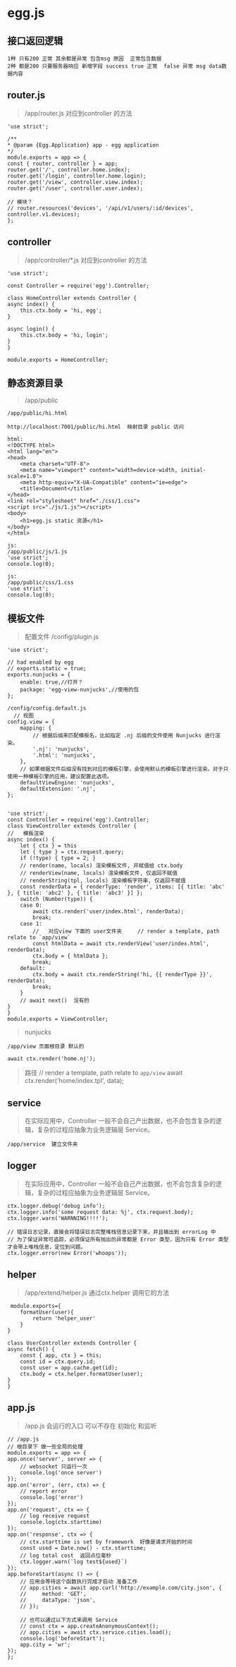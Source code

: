 # egg.js

## 接口返回逻辑

    1种 只有200 正常 其余都是异常 包含msg 原因  正常包含数据
    2种 都是200 只要服务器响应 新增字段 success true 正常  false 异常 msg data数据内容

## router.js
> /app/router.js  对应到controller 的方法

    'use strict';

    /**
    * @param {Egg.Application} app - egg application
    */
    module.exports = app => {
    const { router, controller } = app;
    router.get('/', controller.home.index);
    router.get('/login', controller.home.login);
    router.get('/view', controller.view.index);
    router.get('/user', controller.user.index);

    // 模块？
    // router.resources('devices', '/api/v1/users/:id/devices', controller.v1.devices);
    };

## controller
> /app/controller/*.js  对应到controller 的方法

    'use strict';

    const Controller = require('egg').Controller;

    class HomeController extends Controller {
    async index() {
        this.ctx.body = 'hi, egg';
    }

    async login() {
        this.ctx.body = 'hi, login';
    }
    }

    module.exports = HomeController;


## 静态资源目录 
> /app/public

    /app/public/hi.html

    http://localhost:7001/public/hi.html  映射目录 public 访问

    html:
    <!DOCTYPE html>
    <html lang="en">
    <head>
        <meta charset="UTF-8">
        <meta name="viewport" content="width=device-width, initial-scale=1.0">
        <meta http-equiv="X-UA-Compatible" content="ie=edge">
        <title>Document</title>
    </head>
    <link rel="stylesheet" href="./css/1.css">
    <script src="./js/1.js"></script>
    <body>
        <h1>egg.js static 资源</h1>
    </body>
    </html>

    js:
    /app/public/js/1.js
    'use strict';
    console.log(0);

    js:
    /app/public/css/1.css
    'use strict';
    console.log(0);


## 模板文件
> 配置文件 /config/plugin.js

    'use strict';

    // had enabled by egg
    // exports.static = true;
    exports.nunjucks = {
        enable: true,//打开？
        package: 'egg-view-nunjucks',//使用的包
    };

    /config/config.default.js
      // 视图
    config.view = {
        mapping: {
            // 根据后缀来匹配模板名，比如指定 .nj 后缀的文件使用 Nunjucks 进行渲染。
            '.nj': 'nunjucks',
            '.html': 'nunjucks',
        },
        // 如果根据文件后缀没有找到对应的模板引擎，会使用默认的模板引擎进行渲染。对于只使用一种模板引擎的应用，建议配置此选项。
        defaultViewEngine: 'nunjucks',
        defaultExtension: '.nj',
    };


    'use strict';
    const Controller = require('egg').Controller;
    class ViewController extends Controller {
    //   模板渲染
    async index() {
        let { ctx } = this
        let { type } = ctx.request.query;
        if (!type) { type = 2; }
        // render(name, locals) 渲染模板文件, 并赋值给 ctx.body
        // renderView(name, locals) 渲染模板文件, 仅返回不赋值
        // renderString(tpl, locals) 渲染模板字符串, 仅返回不赋值
        const renderData = { renderType: 'render', items: [{ title: 'abc' }, { title: 'abc2' }, { title: 'abc3' }] };
        switch (Number(type)) {
        case 0:
            await ctx.render('user/index.html', renderData);
            break;
        case 1:
            //   对应view 下面的 user文件夹     // render a template, path relate to `app/view`
            const htmlData = await ctx.renderView('user/index.html', renderData);
            ctx.body = { htmlData };
            break;
        default:
            ctx.body = await ctx.renderString('hi, {{ renderType }}', renderData);
            break;
        }
        // await next()  没有的
    }
    }
    module.exports = ViewController;


> nunjucks

    /app/view 页面根目录 默认的

    await ctx.render('home.nj');

> 路径
    // render a template, path relate to `app/view`
    await ctx.render('home/index.tpl', data);


## service 
> 在实际应用中，Controller 一般不会自己产出数据，也不会包含复杂的逻辑，复杂的过程应抽象为业务逻辑层 Service。    
    
    /app/service  建立文件夹

## logger
> 在实际应用中，Controller 一般不会自己产出数据，也不会包含复杂的逻辑，复杂的过程应抽象为业务逻辑层 Service。    
    
    ctx.logger.debug('debug info');
    ctx.logger.info('some request data: %j', ctx.request.body);
    ctx.logger.warn('WARNNING!!!!');

    // 错误日志记录，直接会将错误日志完整堆栈信息记录下来，并且输出到 errorLog 中
    // 为了保证异常可追踪，必须保证所有抛出的异常都是 Error 类型，因为只有 Error 类型才会带上堆栈信息，定位到问题。
    ctx.logger.error(new Error('whoops'));

## helper
> /app/extend/helper.js  通过ctx.helper 调用它的方法
    
     module.exports={
        formatUser(user){
            return 'helper_user'
        }
    }

    class UserController extends Controller {
    async fetch() {
        const { app, ctx } = this;
        const id = ctx.query.id;
        const user = app.cache.get(id);
        ctx.body = ctx.helper.formatUser(user);
    }
    }
## app.js
> /app.js 会运行的入口  可以不存在  初始化 和监听
    
    // /app.js
    // 根目录下 做一些全局的处理 
    module.exports = app => {
    app.once('server', server => {
        // websocket 只运行一次
        console.log('once server')
    });
    app.on('error', (err, ctx) => {
        // report error
        console.log('error')
    });
    app.on('request', ctx => {
        // log receive request
        console.log(ctx.starttime)
    });
    app.on('response', ctx => {
        // ctx.starttime is set by framework  好像是请求开始的时间
        const used = Date.now() - ctx.starttime;
        // log total cost  返回点位毫秒
        ctx.logger.warn(`log test${used}`)
    });
    app.beforeStart(async () => {
        // 应用会等待这个函数执行完成才启动 准备工作
        // app.cities = await app.curl('http://example.com/city.json', {
        //     method: 'GET',
        //     dataType: 'json',
        // });

        // 也可以通过以下方式来调用 Service
        // const ctx = app.createAnonymousContext();
        // app.cities = await ctx.service.cities.load();
        console.log('beforeStart');
        app.city = 'wr';
    });
    };

